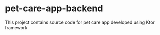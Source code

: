 # pet-care-app-backend
This project contains source code for pet care app developed using Ktor framework
